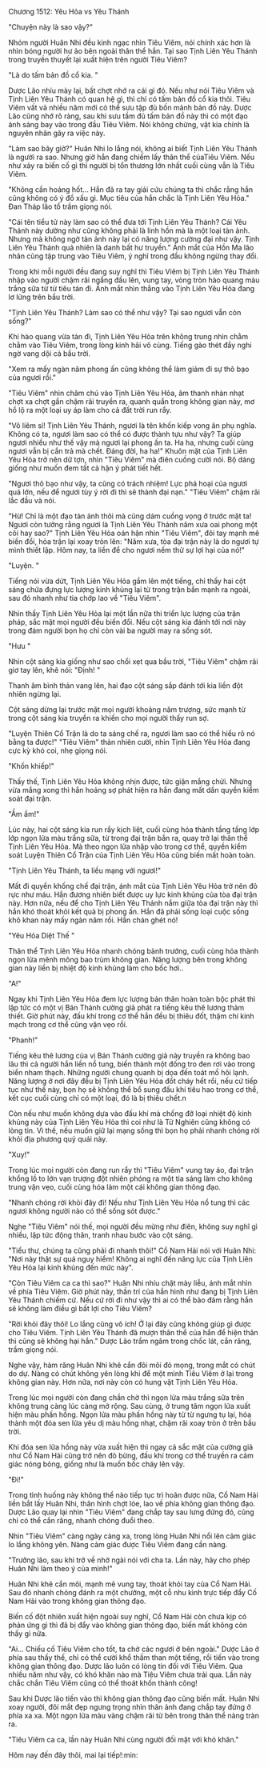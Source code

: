 




Chương 1512: Yêu Hỏa vs Yêu Thánh


"Chuyện này là sao vậy?"

Nhóm người Huân Nhi đều kinh ngạc nhìn Tiêu Viêm, nói chính xác hơn là nhìn bóng người hư ảo bên ngoài thân thể hắn. Tại sao Tịnh Liên Yêu Thánh trong truyền thuyết lại xuất hiện trên người Tiêu Viêm?

"Là do tấm bản đồ cổ kia. "

Dược Lão nhíu mày lại, bất chợt nhớ ra cái gì đó. Nếu như nói Tiêu Viêm và Tịnh Liên Yêu Thánh có quan hệ gì, thì chỉ có tấm bản đồ cổ kia thôi. Tiêu Viêm vất vả nhiều năm mới có thể sưu tập đủ bốn mảnh bản đồ này. Dược Lão cũng nhớ rõ ràng, sau khi sưu tầm đủ tấm bản đồ này thì có một đạo ánh sáng bay vào trong đầu Tiêu Viêm. Nói không chừng, vật kia chính là nguyên nhân gây ra việc này.

"Làm sao bây giờ?" Huân Nhi lo lắng nói, không ai biết Tịnh Liên Yêu Thánh là người ra sao. Nhưng giờ hắn đang chiếm lấy thân thể củaTiêu Viêm. Nếu như xảy ra biến cố gì thì người bị tổn thương lớn nhất cuối cùng vẫn là Tiêu Viêm.

"Không cần hoảng hốt... Hắn đã ra tay giải cứu chúng ta thì chắc rằng hắn cũng không có ý đồ xấu gì. Mục tiêu của hắn chắc là Tịnh Liên Yêu Hỏa." Đan Tháp lão tổ trầm giọng nói.

"Cái tên tiểu tử này làm sao có thể đưa tới Tịnh Liên Yêu Thánh? Cái Yêu Thánh này dường như cũng không phải là linh hồn mà là một loại tàn ảnh. Nhưng mà không ngờ tàn ảnh này lại có năng lượng cường đại như vậy. Tịnh Liên Yêu Thánh quả nhiên là danh bất hư truyền." Ánh mắt của Hồn Ma lão nhân cũng tập trung vào Tiêu Viêm, ý nghĩ trong đầu không ngừng thay đổi.

Trong khi mỗi người đều đang suy nghĩ thì Tiêu Viêm bị Tịnh Liên Yêu Thánh nhập vào người chậm rãi ngẩng đầu lên, vung tay, vòng tròn hào quang màu trắng sữa từ từ tiêu tán đi. Ánh mắt nhìn thẳng vào Tịnh Liên Yêu Hỏa đang lơ lửng trên bầu trời.

"Tịnh Liên Yêu Thánh? Làm sao có thể như vậy? Tại sao ngươi vẫn còn sống?"

Khi hào quang vừa tản đi, Tịnh Liên Yêu Hỏa trên không trung nhìn chằm chằm vào Tiêu Viêm, trong lòng kinh hãi vô cùng. Tiếng gào thét đầy nghi ngờ vang dội cả bầu trời.

"Xem ra mấy ngàn năm phong ấn cũng không thể làm giảm đi sự thô bạo của ngươi rồi."

"Tiêu Viêm" nhìn chăm chú vào Tịnh Liên Yêu Hỏa, âm thanh nhàn nhạt chợt xa chợt gần chậm rãi truyền ra, quanh quẩn trong không gian này, mơ hồ lộ ra một loại uy áp làm cho cả đất trời run rẩy.

"Vô liêm sỉ! Tịnh Liên Yêu Thánh, ngươi là tên khốn kiếp vong ân phụ nghĩa. Không có ta, ngươi làm sao có thể có được thành tựu như vậy? Ta giúp ngươi nhiều như thế vậy mà ngươi lại phong ấn ta. Ha ha, nhưng cuối cùng ngươi vẫn bị cắn trả mà chết. Đáng đời, ha ha!" Khuôn mặt của Tịnh Liên Yêu Hỏa trở nên dữ tợn, nhìn "Tiêu Viêm" mà điên cuồng cười nói. Bộ dáng giống như muốn đem tất cả hận ý phát tiết hết.

"Ngươi thô bạo như vậy, ta cũng có trách nhiệm! Lực phá hoại của ngươi quá lớn, nếu để ngươi tùy ý rời đi thì sẽ thành đại nạn." "Tiêu Viêm" chậm rãi lắc đầu và nói.

"Hừ! Chỉ là một đạo tàn ảnh thôi mà cũng dám cuồng vọng ở trước mặt ta! Ngươi còn tưởng rằng ngươi là Tịnh Liên Yêu Thánh năm xưa oai phong một cõi hay sao?" Tịnh Liên Yêu Hỏa oán hận nhìn "Tiêu Viêm", đôi tay mạnh mẽ biến đổi, hỏa trận lại xoay tròn lên: "Năm xưa, tòa đại trận này là do ngươi tự mình thiết lập. Hôm nay, ta liền để cho ngươi nếm thử sự lợi hại của nó!"

"Luyện. "

Tiếng nói vừa dứt, Tịnh Liên Yêu Hỏa gầm lên một tiếng, chỉ thấy hai cột sáng chứa đựng lực lượng kinh khủng lại từ trong trận bắn mạnh ra ngoài, sau đó nhanh như tia chớp lao về "Tiêu Viêm".

Nhìn thấy Tịnh Liên Yêu Hỏa lại một lần nữa thi triển lực lượng của trận pháp, sắc mặt mọi người đều biến đổi. Nếu cột sáng kia đánh tới nơi này trong đám người bọn họ chỉ còn vài ba người may ra sống sót.

"Hưu "

Nhìn cột sáng kia giống như sao chổi xẹt qua bầu trời, "Tiêu Viêm" chậm rãi giơ tay lên, khẽ nói: "Định! "

Thanh âm bình thản vang lên, hai đạo cột sáng sắp đánh tới kia liền đột nhiên ngừng lại.

Cột sáng dừng lại trước mặt mọi người khoảng năm trượng, sức mạnh từ trong cột sáng kia truyền ra khiến cho mọi người thấy run sợ.

"Luyện Thiên Cổ Trận là do ta sáng chế ra, ngươi làm sao có thể hiểu rõ nó bằng ta được!" "Tiêu Viêm" thản nhiên cười, nhìn Tịnh Liên Yêu Hỏa đang cực kỳ khó coi, nhẹ giọng nói.

"Khốn khiếp!"

Thấy thế, Tịnh Liên Yêu Hỏa không nhịn được, tức giận mắng chửi. Nhưng vừa mắng xong thì hắn hoảng sợ phát hiện ra hắn đang mất dần quyền kiểm soát đại trận.

"Ầm ầm!"

Lúc này, hai cột sáng kia run rẩy kịch liệt, cuối cùng hóa thành tầng tầng lớp lớp ngọn lửa màu trắng sữa, từ trong đại trận bắn ra, quay trở lại thân thể Tịnh Liên Yêu Hỏa. Mà theo ngọn lửa nhập vào trong cơ thể, quyền kiểm soát Luyện Thiên Cổ Trận của Tịnh Liên Yêu Hỏa cũng biến mất hoàn toàn.

"Tịnh Liên Yêu Thánh, ta liều mạng với ngươi!"

Mất đi quyền khống chế đại trận, ánh mắt của Tịnh Liên Yêu Hỏa trở nên đỏ rực như máu. Hắn đương nhiên biết được uy lực kinh khủng của tòa đại trận này. Hơn nữa, nếu để cho Tịnh Liên Yêu Thánh nắm giữa tòa đại trận này thì hắn khó thoát khỏi kết quả bị phong ấn. Hắn đã phải sống loại cuộc sống khô khan này mấy ngàn năm rồi. Hắn chán ghét nó!

"Yêu Hỏa Diệt Thế "

Thân thể Tịnh Liên Yêu Hỏa nhanh chóng bành trướng, cuối cùng hóa thành ngọn lửa mênh mông bao trùm không gian. Năng lượng bên trong không gian này liền bị nhiệt độ kinh khủng làm cho bốc hơi..

"A!"

Ngay khi Tịnh Liên Yêu Hỏa đem lực lượng bản thân hoàn toàn bộc phát thì lập tức có một vị Bán Thánh cường giả phát ra tiếng kêu thê lương thảm thiết. Giờ phút này, đấu khí trong cơ thể hắn đều bị thiêu đốt, thậm chí kinh mạch trong cơ thể cũng vặn vẹo rồi.

"Phanh!"

Tiếng kêu thê lương của vị Bán Thánh cường giả này truyền ra không bao lâu thì cả người hắn liền nổ tung, biến thành một đống tro đen rơi vào trong biển nham thạch. Những người chung quanh bị dọa đến toát mồ hôi lạnh. Năng lượng ở nơi đây đều bị Tịnh Liên Yêu Hỏa đốt cháy hết rồi, nếu cứ tiếp tục như thế này, bọn họ sẽ không thể bổ sung đấu khí tiêu hao trong cơ thể, kết cục cuối cùng chỉ có một loại, đó là bị thiêu chết.n

Còn nếu như muốn không dựa vào đấu khí mà chống đỡ loại nhiệt độ kinh khủng này của Tịnh Liên Yêu Hỏa thì coi như là Tử Nghiên cũng không có lòng tin. Vì thế, nếu muốn giữ lại mạng sống thì bọn họ phải nhanh chóng rời khỏi địa phương quỷ quái này.

"Xuy!"

Trong lúc mọi người còn đang run rẩy thì "Tiêu Viêm" vung tay áo, đại trận khổng lồ to lớn vạn trượng đột nhiên phóng ra một tia sáng làm cho không trung vặn vẹo, cuối cùng hóa làm một cái không gian thông đạo.

"Nhanh chóng rời khỏi đây đi! Nếu như Tịnh Liên Yêu Hỏa nổ tung thì các ngươi không người nào có thể sống sót được."

Nghe "Tiêu Viêm" nói thế, mọi người đều mừng như điên, không suy nghĩ gì nhiều, lập tức động thân, tranh nhau bước vào cột sáng.

"Tiểu thư, chúng ta cũng phải đi nhanh thôi!" Cổ Nam Hải nói với Huân Nhi: "Nơi này thật sự quá nguy hiểm! Không ai nghĩ đến năng lực của Tịnh Liên Yêu Hỏa lại kinh khủng đến mức này".

"Còn Tiêu Viêm ca ca thì sao?" Huân Nhi nhíu chặt mày liễu, ánh mắt nhìn về phía Tiêu Viêm. Giờ phút này, thần trí của hắn hình như đang bị Tịnh Liên Yêu Thánh chiếm cứ. Nếu cứ rời đi như vậy thì ai có thể bảo đảm rằng hắn sẽ không làm điều gì bất lợi cho Tiêu Viêm?

"Rời khỏi đây thôi! Lo lắng cũng vô ích! Ở lại đây cũng không giúp gì được cho Tiêu Viêm. Tịnh Liên Yêu Thánh đã mượn thân thể của hắn để hiện thân thì cũng sẽ không hại hắn." Dược Lão trầm ngâm trong chốc lát, cắn răng, trầm giọng nói.

Nghe vậy, hàm răng Huân Nhi khẽ cắn đôi môi đỏ mọng, trong mắt có chút do dự. Nàng có chút không yên lòng khi để một mình Tiêu Viêm ở lại trong không gian này. Hơn nữa, nơi này còn có hung vật Tịnh Liên Yêu Hỏa.

Trong lúc mọi người còn đang chần chờ thì ngọn lửa màu trắng sữa trên không trung càng lúc càng mở rộng. Sau cùng, ở trung tâm ngọn lửa xuất hiện màu phấn hồng. Ngọn lửa màu phấn hồng này từ từ ngưng tụ lại, hóa thành một đóa sen lửa yêu dị màu hồng nhạt, chậm rãi xoay tròn ở trên bầu trời.

Khi đóa sen lửa hồng này vừa xuất hiện thì ngay cả sắc mặt của cường giả như Cổ Nam Hải cũng trở nên đỏ bừng, đấu khí trong cơ thể truyền ra cảm giác nóng bỏng, giống như là muốn bốc cháy lên vậy.

"Đi!"

Trong tình huống này không thể nào tiếp tục trì hoãn được nữa, Cổ Nam Hải liền bắt lấy Huân Nhi, thân hình chợt lóe, lao về phía không gian thông đạo. Dược Lão quay lại nhìn "Tiêu Viêm" đang chắp tay sau lưng đứng đó, cũng chỉ có thể cắn răng, nhanh chóng đuổi theo.

Nhìn "Tiêu Viêm" càng ngày càng xa, trong lòng Huân Nhi nổi lên cảm giác lo lắng không yên. Nàng cảm giác được Tiêu Viêm đang cần nàng.

"Trưởng lão, sau khi trở về nhờ ngài nói với cha ta. Lần này, hãy cho phép Huân Nhi làm theo ý của mình!"

Huân Nhi khẽ cắn môi, mạnh mẽ vung tay, thoát khỏi tay của Cổ Nam Hải. Sau đó nhanh chóng đánh ra một chưởng, một cỗ nhu kình trực tiếp đẩy Cố Nam Hải vào trong không gian thông đạo.

Biến cố đột nhiên xuất hiện ngoài suy nghĩ, Cổ Nam Hải còn chưa kịp có phản ứng gì thì đã bị đẩy vào không gian thông đạo, biến mất không còn thấy gì nữa.

"Ai… Chiếu cố Tiêu Viêm cho tốt, ta chờ các ngươi ở bên ngoài." Dược Lão ở phía sau thấy thế, chỉ có thể cười khổ thầm than một tiếng, rồi tiến vào trong không gian thông đạo. Dược lão luôn có lòng tin đối với Tiêu Viêm. Qua nhiều năm như vậy, có khó khăn nào mà Tiêu Viêm chưa trải qua. Lần này chắc chắn Tiêu Viêm cũng có thể thoát khốn thành công!

Sau khi Dược lão tiến vào thì không gian thông đạo cũng biến mất. Huân Nhi xoay người, đôi mắt đẹp ngưng trọng nhìn thân ảnh đang chắp tay đứng ở phía xa xa. Một ngọn lửa màu vàng chậm rãi từ bên trong thân thể nàng tràn ra.

"Tiêu Viêm ca ca, lần này Huân Nhi cùng người đối mặt với khó khăn."

Hôm nay đến đây thôi, mai lại tiếp!:min:




